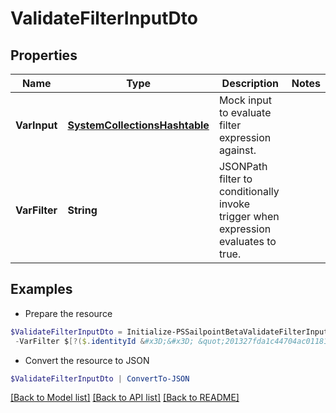 # ValidateFilterInputDto
## Properties

Name | Type | Description | Notes
------------ | ------------- | ------------- | -------------
**VarInput** | [**SystemCollectionsHashtable**](.md) | Mock input to evaluate filter expression against. | 
**VarFilter** | **String** | JSONPath filter to conditionally invoke trigger when expression evaluates to true. | 

## Examples

- Prepare the resource
```powershell
$ValidateFilterInputDto = Initialize-PSSailpointBetaValidateFilterInputDto  -VarInput {identityId&#x3D;201327fda1c44704ac01181e963d463c} `
 -VarFilter $[?($.identityId &#x3D;&#x3D; &quot;201327fda1c44704ac01181e963d463c&quot;)]
```

- Convert the resource to JSON
```powershell
$ValidateFilterInputDto | ConvertTo-JSON
```

[[Back to Model list]](../README.md#documentation-for-models) [[Back to API list]](../README.md#documentation-for-api-endpoints) [[Back to README]](../README.md)

